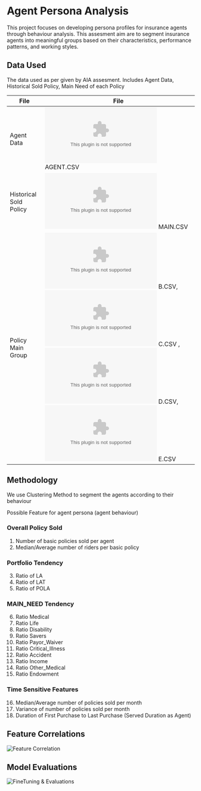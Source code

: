
# Agent Persona Analysis
This project focuses on developing persona profiles for insurance agents through behaviour analysis. This assesment aim are to segment insurance agents into meaningful groups based on their characteristics, performance patterns, and working styles.


## Data Used
The data used as per given by AIA assesment.
Includes Agent Data, Historical Sold Policy, Main Need of each Policy

| File             | File                                                               |
| ----------------- | ----------------------------------------------------------------------- |
| Agent Data | ![AGENT.CSV](https://github.com/adleefuad/aia-assesment/blob/main/assessment_data/AGENT.csv) AGENT.CSV |
| Historical Sold Policy | ![MAIN.CSV](https://github.com/adleefuad/aia-assesment/blob/main/assessment_data/MAIN.csv) MAIN.CSV |
| Policy Main Group | ![B.CSV](https://github.com/adleefuad/aia-assesment/blob/main/assessment_data/B.csv) B.CSV, ![C.CSV](https://github.com/adleefuad/aia-assesment/blob/main/assessment_data/C.csv) C.CSV , ![D.CSV](https://github.com/adleefuad/aia-assesment/blob/main/assessment_data/D.csv) D.CSV, ![E.CSV](https://github.com/adleefuad/aia-assesment/blob/main/assessment_data/E.csv) E.CSV |


## Methodology
We use Clustering Method to segment the agents according to their behaviour

Possible Feature for agent persona (agent behaviour)
### Overall Policy Sold
1. Number of basic policies sold per agent
2. Median/Average number of riders per basic policy
### Portfolio Tendency
3. Ratio of LA
4. Ratio of LAT
5. Ratio of POLA
### MAIN_NEED Tendency
6. Ratio Medical
7. Ratio Life
8. Ratio Disability
9. Ratio Savers
10. Ratio Payor_Waiver
11. Ratio Critical_Illness
12. Ratio Accident
13. Ratio Income
14. Ratio Other_Medical
15. Ratio Endowment

### Time Sensitive Features
16. Median/Average number of policies sold per month 
17. Variance of number of policies sold per month
18. Duration of First Purchase to Last Purchase (Served Duration as Agent)


## Feature Correlations

![Feature Correlation](https://github.com/adleefuad/aia-assesment/blob/main/Model%20FineTuning%20And%20Evaluations.png)

## Model Evaluations
![FineTuning & Evaluations](https://github.com/adleefuad/aia-assesment/blob/main/Model%20FineTuning%20And%20Evaluations.png)
